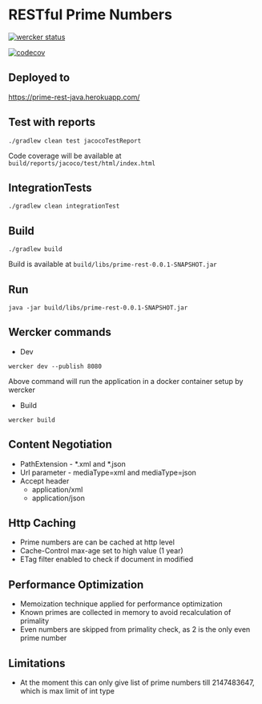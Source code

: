 # RESTful Prime Numbers

[![wercker status](https://app.wercker.com/status/b0a50c914a0d1575a3f63ef1869b32e7/s/master "wercker status")](https://app.wercker.com/project/byKey/b0a50c914a0d1575a3f63ef1869b32e7)

[![codecov](https://codecov.io/gh/WarFox/prime-rest-java/branch/master/graph/badge.svg)](https://codecov.io/gh/WarFox/prime-rest-java)


## Deployed to

https://prime-rest-java.herokuapp.com/

## Test with reports
```
./gradlew clean test jacocoTestReport
```

Code coverage will be available at  `build/reports/jacoco/test/html/index.html`

## IntegrationTests
```
./gradlew clean integrationTest
```

## Build
```
./gradlew build
```

Build is available at `build/libs/prime-rest-0.0.1-SNAPSHOT.jar`

## Run

```
java -jar build/libs/prime-rest-0.0.1-SNAPSHOT.jar
```

## Wercker commands

* Dev
```
wercker dev --publish 8080
```
Above command will run the application in a docker container setup by wercker

* Build
```
wercker build
```

## Content Negotiation

- PathExtension - *.xml and *.json
- Url parameter - mediaType=xml and mediaType=json
- Accept header
    - application/xml
    - application/json

## Http Caching
- Prime numbers are can be cached at http level
- Cache-Control max-age set to high value (1 year)
- ETag filter enabled to check if document in modified

## Performance Optimization
- Memoization technique applied for performance optimization
- Known primes are collected in memory to avoid recalculation of primality
- Even numbers are skipped from primality check, as 2 is the only even prime number

## Limitations
- At the moment this can only give list of prime numbers till 2147483647,
 which is max limit of int type
